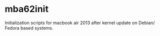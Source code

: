 # mba62init
Initialization scripts for macbook air 2013 after kernel update on Debian/ Fedora based systems.
